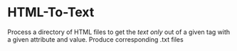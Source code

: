 # HTML-To-Text

Process a directory of HTML files to get the *text only* out of a given tag with a given attribute and value.  Produce corresponding .txt files
